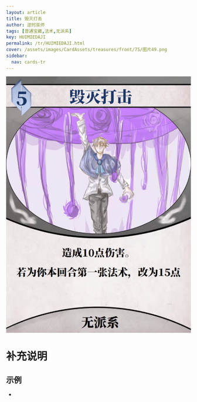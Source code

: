 ```yaml
---
layout: article
title: 毁灭打击
author: 逆时巫师
tags: [普通宝藏,法术,无派系]
key: HUIMIEDAJI
permalink: /tr/HUIMIEDAJI.html
cover: /assets/images/CardAssets/treasures/front/75/图片49.png
sidebar:
  nav: cards-tr
---
```

![](/assets/images/CardAssets/treasures/front/75/图片49.png)

# 补充说明



## 示例
* 